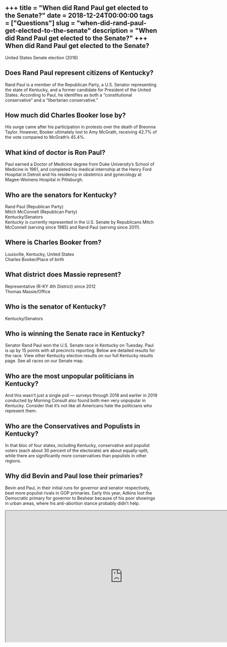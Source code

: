 +++
title = "When did Rand Paul get elected to the Senate?"
date = 2018-12-24T00:00:00
tags = ["Questions"]
slug = "when-did-rand-paul-get-elected-to-the-senate"
description = "When did Rand Paul get elected to the Senate?"
+++
When did Rand Paul get elected to the Senate?
---------------------------------------------

United States Senate election (2016)

Does Rand Paul represent citizens of Kentucky?
----------------------------------------------

Rand Paul is a member of the Republican Party, a U.S. Senator representing the state of Kentucky, and a former candidate for President of the United States. According to Paul, he identifies as both a “constitutional conservative” and a “libertarian conservative.”

How much did Charles Booker lose by?
------------------------------------

His surge came after his participation in protests over the death of Breonna Taylor. However, Booker ultimately lost to Amy McGrath, receiving 42.7% of the vote compared to McGrath’s 45.4%.

What kind of doctor is Ron Paul?
--------------------------------

Paul earned a Doctor of Medicine degree from Duke University’s School of Medicine in 1961, and completed his medical internship at the Henry Ford Hospital in Detroit and his residency in obstetrics and gynecology at Magee-Womens Hospital in Pittsburgh.

Who are the senators for Kentucky?
----------------------------------

 Rand Paul (Republican Party)  
Mitch McConnell (Republican Party)  
Kentucky/Senators  
Kentucky is currently represented in the U.S. Senate by Republicans Mitch McConnell (serving since 1985) and Rand Paul (serving since 2011).

Where is Charles Booker from?
-----------------------------

Louisville, Kentucky, United States  
Charles Booker/Place of birth

What district does Massie represent?
------------------------------------

Representative (R-KY 4th District) since 2012  
Thomas Massie/Office

Who is the senator of Kentucky?
-------------------------------

Kentucky/Senators

Who is winning the Senate race in Kentucky?
-------------------------------------------

Senator Rand Paul won the U.S. Senate race in Kentucky on Tuesday. Paul is up by 15 points with all precincts reporting. Below are detailed results for the race. View other Kentucky election results on our full Kentucky results page. See all races on our Senate map.

Who are the most unpopular politicians in Kentucky?
---------------------------------------------------

And this wasn’t just a single poll — surveys through 2018 and earlier in 2019 conducted by Morning Consult also found both men very unpopular in Kentucky. Consider that it’s not like all Americans hate the politicians who represent them.

Who are the Conservatives and Populists in Kentucky?
----------------------------------------------------

In that bloc of four states, including Kentucky, conservative and populist voters (each about 30 percent of the electorate) are about equally-split, while there are significantly more conservatives than populists in other regions.

Why did Bevin and Paul lose their primaries?
--------------------------------------------

Bevin and Paul, in their initial runs for governor and senator respectively, beat more populist rivals in GOP primaries. Early this year, Adkins lost the Democratic primary for governor to Beshear because of his poor showings in urban areas, where his anti-abortion stance probably didn’t help.

<iframe allow="accelerometer; autoplay; clipboard-write; encrypted-media; gyroscope; picture-in-picture" allowfullscreen="" class="__youtube_prefs__  epyt-is-override  no-lazyload" data-no-lazy="1" data-origheight="433" data-origwidth="770" data-skipgform_ajax_framebjll="" height="433" id="_ytid_53243" loading="lazy" src="https://www.youtube.com/embed/X6p3ODL5XW0?enablejsapi=1&autoplay=0&cc_load_policy=0&cc_lang_pref=&iv_load_policy=1&loop=0&modestbranding=0&rel=1&fs=1&playsinline=0&autohide=2&theme=dark&color=red&controls=1&" title="YouTube player" width="770"></iframe>